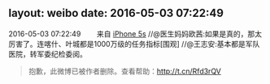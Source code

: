 layout: weibo
date: 2016-05-03 07:22:49
---
<meta name="referrer" content="no-referrer" />

2016-05-03 07:22:49  &nbsp;&nbsp;&nbsp;&nbsp;&nbsp;&nbsp; 来自 <a href="sinaweibo://customweibosource" rel="nofollow">iPhone 5s</a>
//@医生妈妈欧茜:如果是真的，那太厉害了。连喀什、叶城都是1000万级的任务指标[围观] //@王志安:基本都是军队医院，转军委纪检委阅。
>  抱歉，此微博已被作者删除。查看帮助：http://t.cn/Rfd3rQV

